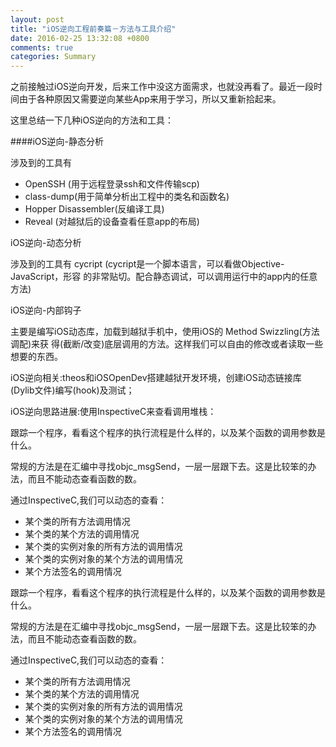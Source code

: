 ```yaml
---
layout: post
title: "iOS逆向工程前奏篇－方法与工具介绍"
date: 2016-02-25 13:32:08 +0800
comments: true
categories: Summary
---
```




之前接触过iOS逆向开发，后来工作中没这方面需求，也就没再看了。最近一段时间由于各种原因又需要逆向某些App来用于学习，所以又重新拾起来。

这里总结一下几种iOS逆向的方法和工具：

####iOS逆向-静态分析

涉及到的工具有
    
   * OpenSSH (用于远程登录ssh和文件传输scp)
   * class-dump(用于简单分析出工程中的类名和函数名)
   * Hopper Disassembler(反编译工具)
   * Reveal (对越狱后的设备查看任意app的布局)

iOS逆向-动态分析

涉及到的工具有
    cycript (cycript是一个脚本语言，可以看做Objective-JavaScript，形容 的非常贴切。配合静态调试，可以调用运行中的app内的任意方法)

iOS逆向-内部钩子

主要是编写iOS动态库，加载到越狱手机中，使用iOS的 Method Swizzling(方法调配)来获 得(截断/改变)底层调用的方法。这样我们可以自由的修改或者读取一些想要的东西。

iOS逆向相关:theos和iOSOpenDev搭建越狱开发环境，创建iOS动态链接库(Dylib文件)编写(hook)及测试；

iOS逆向思路进展:使用InspectiveC来查看调用堆栈：

跟踪一个程序，看看这个程序的执行流程是什么样的，以及某个函数的调用参数是什么。

常规的方法是在汇编中寻找objc_msgSend，一层一层跟下去。这是比较笨的办法，而且不能动态查看函数的数。

通过InspectiveC,我们可以动态的查看：

* 某个类的所有方法调用情况
* 某个类的某个方法的调用情况
* 某个类的实例对象的所有方法的调用情况
* 某个类的实例对象的某个方法的调用情况
* 某个方法签名的调用情况

跟踪一个程序，看看这个程序的执行流程是什么样的，以及某个函数的调用参数是什么。
 
常规的方法是在汇编中寻找objc_msgSend，一层一层跟下去。这是比较笨的办法，而且不能动态查看函数的数。
 
通过InspectiveC,我们可以动态的查看：
* 某个类的所有方法调用情况
* 某个类的某个方法的调用情况
* 某个类的实例对象的所有方法的调用情况
* 某个类的实例对象的某个方法的调用情况
* 某个方法签名的调用情况
